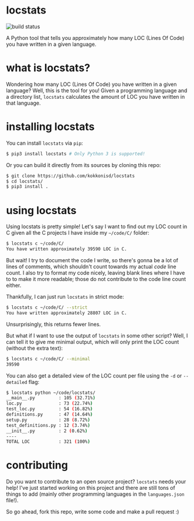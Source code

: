# locstats

![build status](https://travis-ci.org/kokkonisd/locstats.svg?branch=master)

A Python tool that tells you approximately how many LOC (Lines Of Code) you
have written in a given language.

# what is locstats?

Wondering how many LOC (Lines Of Code) you have written in a given language?
Well, this is the tool for you! Given a programming language and a directory
list, `locstats` calculates the amount of LOC you have written in that
language.

# installing locstats

You can install `locstats` via `pip`:

```bash
$ pip3 install locstats # Only Python 3 is supported!
```

Or you can build it directly from its sources by cloning this repo:

```bash
$ git clone https://github.com/kokkonisd/locstats
$ cd locstats/
$ pip3 install .
```

# using locstats

Using locstats is pretty simple! Let's say I want to find out my LOC count in C
given all the C projects I have inside my `~/code/C/` folder:

```bash
$ locstats c ~/code/C/
You have written approximately 39590 LOC in C.
```

But wait! I try to document the code I write, so there's gonna be a lot of
lines of comments, which shouldn't count towards my actual _code_ line count.
I also try to format my code nicely, leaving blank lines where I have to to
make it more readable; those do not contribute to the code line count either.

Thankfully, I can just run `locstats` in strict mode:

```bash
$ locstats c ~/code/C/ --strict
You have written approximately 28807 LOC in C.
```

Unsurprisingly, this returns fewer lines.

But what if I want to use the output of `locstats` in some other script? Well,
I can tell it to give me minimal output, which will only print the LOC count
(without the extra text):

```bash
$ locstats c ~/code/C/ --minimal
39590
```

You can also get a detailed view of the LOC count per file using the `-d` or
`--detailed` flag:

```bash
$ locstats python ~/code/locstats/
__main__.py         : 105 (32.71%)
loc.py              : 73 (22.74%)
test_loc.py         : 54 (16.82%)
definitions.py      : 47 (14.64%)
setup.py            : 28 (8.72%)
test_definitions.py : 12 (3.74%)
__init__.py         : 2 (0.62%)
----
TOTAL LOC           : 321 (100%)
```

# contributing

Do you want to contribute to an open source project? `locstats` needs your
help! I've just started working on this project and there are still tons of
things to add (mainly other programming languages in the `languages.json` 
file!).

So go ahead, fork this repo, write some code and make a pull request :)
